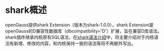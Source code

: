 # shark概述

openGauss提供shark Extension（版本为shark-1.0.0）。shark Extension是openGauss的D兼容性数据库（dbcompatibility='D'）扩展，旨在兼容D库语法。shark插件继承内核原有SQL语法，在[shark语法介绍](shark语法介绍.md)中，将主要介绍对于内核语法有新增、修改的内容，和内核保持一致的语法等将不再额外写出。
